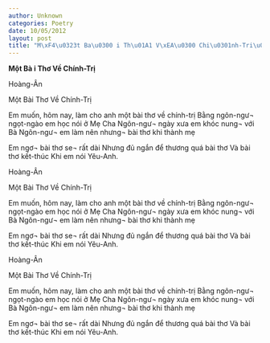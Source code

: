 ```yaml
---
author: Unknown
categories: Poetry
date: 10/05/2012
layout: post
title: "M\xF4\u0323t Ba\u0300 i Th\u01A1 V\xEA\u0300 Chi\u0301nh-Tri\u0323"
---
```


**Một Bà i Thơ Về Chính-Trị**

Hoàng-Ân






Một Bài Thơ Về Chính-Trị



Em muốn, hôm nay, làm cho anh
một bài thơ về chính-trị
Bằng ngôn-ngư¬ ngọt-ngào em học nói ở Mẹ Cha
Ngôn-ngư¬ ngày xưa em khóc nung¬ với Bà
Ngôn-ngư¬ em làm nên nhưng¬ bài thơ khi thành mẹ


Em ngơ¬ bài thơ se¬ rất dài
Nhưng đủ ngắn để thương quá bài thơ
Và bài thơ kết-thúc
Khi em nói Yêu-Anh.

Hoàng-Ân






Một Bài Thơ Về Chính-Trị



Em muốn, hôm nay, làm cho anh
một bài thơ về chính-trị
Bằng ngôn-ngư¬ ngọt-ngào em học nói ở Mẹ Cha
Ngôn-ngư¬ ngày xưa em khóc nung¬ với Bà
Ngôn-ngư¬ em làm nên nhưng¬ bài thơ khi thành mẹ


Em ngơ¬ bài thơ se¬ rất dài
Nhưng đủ ngắn để thương quá bài thơ
Và bài thơ kết-thúc
Khi em nói Yêu-Anh.

Hoàng-Ân






Một Bài Thơ Về Chính-Trị



Em muốn, hôm nay, làm cho anh
một bài thơ về chính-trị
Bằng ngôn-ngư¬ ngọt-ngào em học nói ở Mẹ Cha
Ngôn-ngư¬ ngày xưa em khóc nung¬ với Bà
Ngôn-ngư¬ em làm nên nhưng¬ bài thơ khi thành mẹ


Em ngơ¬ bài thơ se¬ rất dài
Nhưng đủ ngắn để thương quá bài thơ
Và bài thơ kết-thúc
Khi em nói Yêu-Anh.
